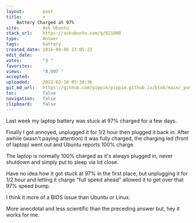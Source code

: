 ```yaml
---
layout:       post
title:        >
    Battery Charged at 97%
site:         Ask Ubuntu
stack_url:    https://askubuntu.com/q/821880
type:         Answer
tags:         battery
created_date: 2016-09-06 23:05:23
edit_date:    
votes:        "3 "
favorites:    
views:        "8,097 "
accepted:     
uploaded:     2022-02-10 05:38:36
git_md_url:   https://github.com/pippim/pippim.github.io/blob/main/_posts/2016/2016-09-06-Battery-Charged-at-97_.md
toc:          false
navigation:   false
clipboard:    false
---
```


Last week my laptop battery was stuck at 97% charged for a few days.

Finally I got annoyed, unplugged it for 1/2 hour then plugged it back in. After awhile (wasn't paying attention) it was fully charged, the charging led (front of laptop) went out and Ubuntu reports 100% charge.

The laptop is normally 100% charged as it's always plugged in, never shutdown and simply put to sleep via lid close.

Have no idea how it got stuck at 97% in the first place, but unplugging it for 1/2 hour and letting it charge "full speed ahead" allowed it to get over that 97% speed bump.

I think it more of a BIOS issue than Ubuntu or Linux.

More anecdotal and less scientific than the preceding answer but, hey it works for me.
